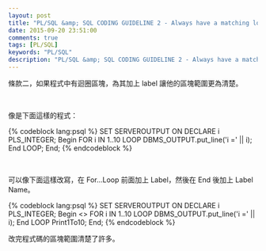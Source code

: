 ```yaml
---
layout: post
title: "PL/SQL &amp; SQL CODING GUIDELINE 2 - Always have a matching loop or block label"
date: 2015-09-20 23:51:00
comments: true
tags: [PL/SQL]
keywords: "PL/SQL"
description: "PL/SQL &amp; SQL CODING GUIDELINE 2 - Always have a matching loop or block label"
---
```


條款二，如果程式中有迴圈區塊，為其加上 label 讓他的區塊範圍更為清楚。

<!-- More -->

<br/>


像是下面這樣的程式：  

{% codeblock lang:psql %}
SET SERVEROUTPUT ON
DECLARE
    i PLS_INTEGER;
Begin
    FOR i IN 1..10
    LOOP
        DBMS_OUTPUT.put_line('i =' || i);
    End LOOP;
End;
{% endcodeblock %}

<br/>


可以像下面這樣改寫，在 For...Loop  前面加上 Label，然後在 End 後加上 Label Name。

{% codeblock lang:psql %}
SET SERVEROUTPUT ON
DECLARE
    i PLS_INTEGER;
Begin
    <<Print1To10>>
    FOR i IN 1..10
    LOOP
        DBMS_OUTPUT.put_line('i =' || i);
    End LOOP Print1To10;
End;
{% endcodeblock %}

改完程式碼的區塊範圍清楚了許多。
